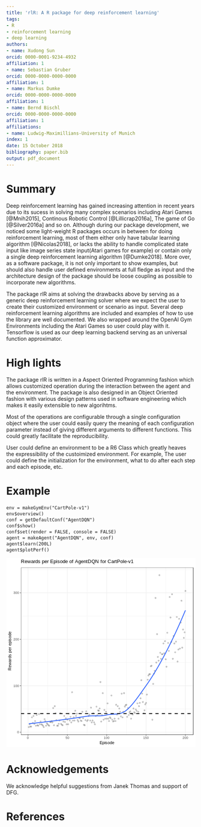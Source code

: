 ```yaml
---
title: 'rlR: A R package for deep reinforcement learning'
tags:
- R
- reinforcement learning
- deep learning
authors:
- name: Xudong Sun
orcid: 0000-0001-9234-4932
affiliation: 1
- name: Sebastian Gruber
orcid: 0000-0000-0000-0000
affiliation: 1
- name: Markus Dumke
orcid: 0000-0000-0000-0000
affiliation: 1
- name: Bernd Bischl
orcid: 0000-0000-0000-0000
affiliation: 1
affiliations:
- name: Ludwig-Maximillians-University of Munich
index: 1
date: 15 October 2018
bibliography: paper.bib
output: pdf_document
---
```


# Summary

Deep reinforcement learning has gained increasing attention in recent years due to its sucess in solving
many complex scenarios including Atari Games [@Mnih2015], Continous Robotic Control [@Lillicrap2016a],
The game of Go [@Silver2016a] and so on. Although during our package development, we noticed some light-weight R packages occurs in between for doing reinforcement learning, most of them either only have tabular learning algorithm [@Nicolas2018], or lacks the ability to handle complicated state input like image series state input(Atari games for example) or contain only a single deep reinforcement learning algorithm [@Dumke2018]. More over, as a software package, it is not only important to show examples, but should also handle user defined environments at full fledge as input and the architecture design of the package should be loose coupling as possible to incorporate new algorithms.

The package rlR aims at solving the drawbacks above by serving as a generic deep reinforcement learning solver where we expect the user to create their customized environment or scenario as input. Several deep reinforcement learning algorithms are included and examples of how to use the library are well documented. We also wrapped around the OpenAI Gym Environments including the Atari Games so user could play with it. Tensorflow is used as our deep learning backend serving as an universal function approximator.

# High lights

The package rlR is written in a Aspect Oriented Programming fashion which allows customized
operation during the interaction between the agent and the environment.  The package is also designed in an Object Oriented fashion with various design patterns used in software engineering which makes it easily extensible to new algorihtms.

Most of the operations are configurable through a single configuration object where the user could easily
query the  meaning of each configuration parameter instead of giving different arguments to
different functions. This could greatly facilitate the reproducibility.

User could define an environment to be a R6 Class which greatly heaves the expressibility of the
custoimized environment. For example, The user could define the initialization for the
environment, what to do after each step and each episode, etc.

# Example
```
env = makeGymEnv("CartPole-v1")
env$overview()
conf = getDefaultConf("AgentDQN")
conf$show()
conf$set(render = FALSE, console = FALSE)
agent = makeAgent("AgentDQN", env, conf)
agent$learn(200L)  
agent$plotPerf()
```
![CartPole Scenario Performance](figures/mplot-1.png)

# Acknowledgements

We acknowledge helpful suggestions from Janek Thomas and support of DFG.

# References
